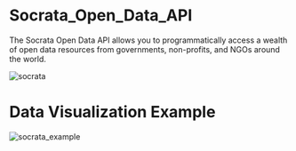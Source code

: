 # Socrata_Open_Data_API
The Socrata Open Data API allows you to programmatically access a wealth of open data resources from governments, non-profits, and NGOs around the world. 


![socrata](https://github.com/MarceloPaciulli/Socrata_Open_Data_API/assets/93230178/4d02dd3d-cf18-42cc-a1f6-9ceae9595d9e)


# Data Visualization Example

![socrata_example](https://github.com/MarceloPaciulli/Socrata_Open_Data_API/assets/93230178/d78c1531-5bc5-43dd-80f3-a3dfbfedeb15)

